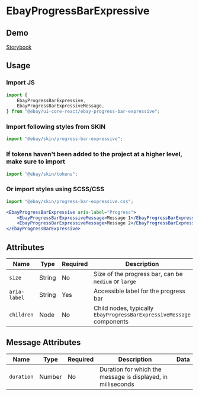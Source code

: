 # EbayProgressBarExpressive

## Demo

[Storybook](https://opensource.ebay.com/ebayui-core-react/main/?path=/docs/progress-ebay-progress-bar-expressive--docs)

## Usage

### Import JS

```jsx harmony
import {
    EbayProgressBarExpressive,
    EbayProgressBarExpressiveMessage,
} from "@ebay/ui-core-react/ebay-progress-bar-expressive";
```

### Import following styles from SKIN

```jsx harmony
import "@ebay/skin/progress-bar-expressive";
```

### If tokens haven't been added to the project at a higher level, make sure to import

```jsx harmony
import "@ebay/skin/tokens";
```

### Or import styles using SCSS/CSS

```jsx harmony
import "@ebay/skin/progress-bar-expressive.css";
```

```jsx harmony
<EbayProgressBarExpressive aria-label="Progress">
    <EbayProgressBarExpressiveMessage>Message 1</EbayProgressBarExpressiveMessage>
    <EbayProgressBarExpressiveMessage>Message 2</EbayProgressBarExpressiveMessage>
</EbayProgressBarExpressive>
```

## Attributes

| Name         | Type   | Required | Description                                                          | Data |
| ------------ | ------ | -------- | -------------------------------------------------------------------- | ---- |
| `size`       | String | No       | Size of the progress bar, can be `medium` or `large`                 |      |
| `aria-label` | String | Yes      | Accessible label for the progress bar                                |      |
| `children`   | Node   | No       | Child nodes, typically `EbayProgressBarExpressiveMessage` components |      |

## Message Attributes

| Name       | Type   | Required | Description                                                  | Data |
| ---------- | ------ | -------- | ------------------------------------------------------------ | ---- |
| `duration` | Number | No       | Duration for which the message is displayed, in milliseconds |      |
